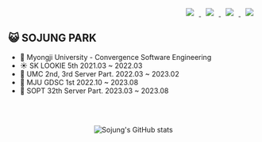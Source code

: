 <div align = right> <a href="https://www.instagram.com/sojung.pp">
    <img 
        src="http://img.shields.io/badge/-Insta-black?style=flat&logo=Instagram&link=https://instagram.com/sojung.pp"
        style="height : auto; margin-left : 10px; margin-right : 10px;"/>
</a> <a href="mailto:sophie2458@gmail.com">
    <img 
        src="https://img.shields.io/badge/Gmail-000000?style=flat&logo=Gmail&logoColor=white&link=mailto:sophie2458@gmail.com"
        style="height : auto; margin-left : 10px; margin-right : 10px;"/>
</a>
<a href="https://broadleaf-mist-919.notion.site/f65516d49a8e4165bec8a2c7711a78b5?pvs=4">
    <img 
        src="https://img.shields.io/badge/Portfolio-000000?style=flat&logo=ReverbNation&logoColor=white&link=https://broadleaf-mist-919.notion.site/f65516d49a8e4165bec8a2c7711a78b5?pvs=4"
        style="height : auto; margin-left : 10px; margin-right : 10px;"/>
</a>
<a href="https://sojungpp.tistory.com/">
    <img 
        src="http://img.shields.io/badge/-Blog-000000?style=flat&logo=Velog&link=[https://velog.io/@sojungpp/posts](https://velog.io/@sojungpp/posts)"
        style="height : auto; margin-left : 10px; margin-right : 10px;"/>
</a></div>

## 😺 SOJUNG PARK
- 🏫 Myongji University - Convergence Software Engineering
- ☀️ SK LOOKIE 5th 2021.03 ~ 2022.03
- 🌿 UMC 2nd, 3rd Server Part. 2022.03 ~ 2023.02
- 🌈 MJU GDSC 1st 2022.10 ~ 2023.08
- 🦋 SOPT 32th Server Part. 2023.03 ~ 2023.08
<br>
<br>
<div align=center>
  
![Sojung's GitHub stats](https://github-readme-stats.vercel.app/api?username=sojungpp&show_icons=true&theme=great-gatsby)
</div>

<!--[![Hits](https://hits.seeyoufarm.com/api/count/incr/badge.svg?url=https%3A%2F%2Fgithub.com%2Fsojungpp&count_bg=%2379C83D&title_bg=%23555555&icon=&icon_color=%23E7E7E7&title=hits&edge_flat=false)](https://hits.seeyoufarm.com)-->
<!--[![Top Langs](https://github-readme-stats.vercel.app/api/top-langs/?username=chaerlo127&layout=compact&theme=nightowl)](https://github.com/sojungpp/sojungpp)-->






 
